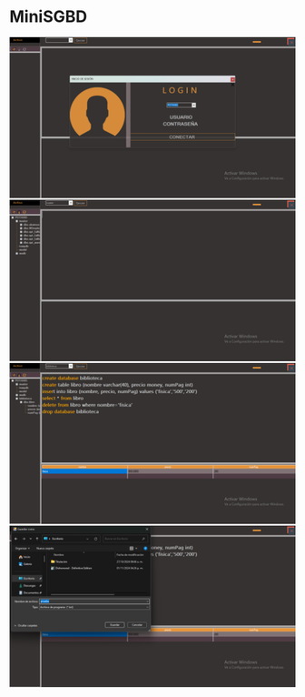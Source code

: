 # MiniSGBD
![image](images/img1.png)
![image](images/img2.png)
![image](images/img3.png)
![image](images/img4.png)



